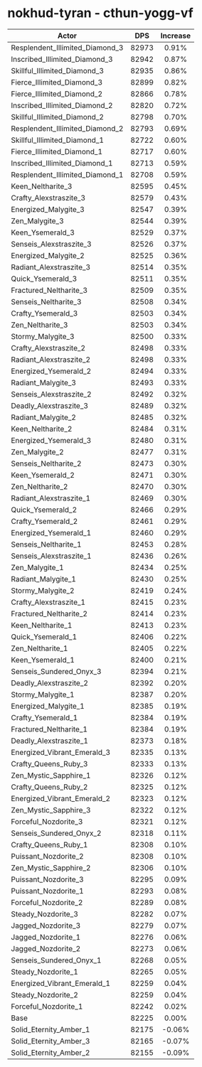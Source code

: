 # nokhud-tyran - cthun-yogg-vf
| Actor | DPS | Increase |
|---|:---:|:---:|
|Resplendent_Illimited_Diamond_3|82973|0.91%|
|Inscribed_Illimited_Diamond_3|82942|0.87%|
|Skillful_Illimited_Diamond_3|82935|0.86%|
|Fierce_Illimited_Diamond_3|82899|0.82%|
|Fierce_Illimited_Diamond_2|82866|0.78%|
|Inscribed_Illimited_Diamond_2|82820|0.72%|
|Skillful_Illimited_Diamond_2|82798|0.70%|
|Resplendent_Illimited_Diamond_2|82793|0.69%|
|Skillful_Illimited_Diamond_1|82722|0.60%|
|Fierce_Illimited_Diamond_1|82717|0.60%|
|Inscribed_Illimited_Diamond_1|82713|0.59%|
|Resplendent_Illimited_Diamond_1|82708|0.59%|
|Keen_Neltharite_3|82595|0.45%|
|Crafty_Alexstraszite_3|82579|0.43%|
|Energized_Malygite_3|82547|0.39%|
|Zen_Malygite_3|82544|0.39%|
|Keen_Ysemerald_3|82529|0.37%|
|Senseis_Alexstraszite_3|82526|0.37%|
|Energized_Malygite_2|82525|0.36%|
|Radiant_Alexstraszite_3|82514|0.35%|
|Quick_Ysemerald_3|82511|0.35%|
|Fractured_Neltharite_3|82509|0.35%|
|Senseis_Neltharite_3|82508|0.34%|
|Crafty_Ysemerald_3|82503|0.34%|
|Zen_Neltharite_3|82503|0.34%|
|Stormy_Malygite_3|82500|0.33%|
|Crafty_Alexstraszite_2|82498|0.33%|
|Radiant_Alexstraszite_2|82498|0.33%|
|Energized_Ysemerald_2|82494|0.33%|
|Radiant_Malygite_3|82493|0.33%|
|Senseis_Alexstraszite_2|82492|0.32%|
|Deadly_Alexstraszite_3|82489|0.32%|
|Radiant_Malygite_2|82485|0.32%|
|Keen_Neltharite_2|82484|0.31%|
|Energized_Ysemerald_3|82480|0.31%|
|Zen_Malygite_2|82477|0.31%|
|Senseis_Neltharite_2|82473|0.30%|
|Keen_Ysemerald_2|82471|0.30%|
|Zen_Neltharite_2|82470|0.30%|
|Radiant_Alexstraszite_1|82469|0.30%|
|Quick_Ysemerald_2|82466|0.29%|
|Crafty_Ysemerald_2|82461|0.29%|
|Energized_Ysemerald_1|82460|0.29%|
|Senseis_Neltharite_1|82453|0.28%|
|Senseis_Alexstraszite_1|82436|0.26%|
|Zen_Malygite_1|82434|0.25%|
|Radiant_Malygite_1|82430|0.25%|
|Stormy_Malygite_2|82419|0.24%|
|Crafty_Alexstraszite_1|82415|0.23%|
|Fractured_Neltharite_2|82414|0.23%|
|Keen_Neltharite_1|82413|0.23%|
|Quick_Ysemerald_1|82406|0.22%|
|Zen_Neltharite_1|82405|0.22%|
|Keen_Ysemerald_1|82400|0.21%|
|Senseis_Sundered_Onyx_3|82394|0.21%|
|Deadly_Alexstraszite_2|82392|0.20%|
|Stormy_Malygite_1|82387|0.20%|
|Energized_Malygite_1|82385|0.19%|
|Crafty_Ysemerald_1|82384|0.19%|
|Fractured_Neltharite_1|82384|0.19%|
|Deadly_Alexstraszite_1|82373|0.18%|
|Energized_Vibrant_Emerald_3|82335|0.13%|
|Crafty_Queens_Ruby_3|82333|0.13%|
|Zen_Mystic_Sapphire_1|82326|0.12%|
|Crafty_Queens_Ruby_2|82325|0.12%|
|Energized_Vibrant_Emerald_2|82323|0.12%|
|Zen_Mystic_Sapphire_3|82322|0.12%|
|Forceful_Nozdorite_3|82321|0.12%|
|Senseis_Sundered_Onyx_2|82318|0.11%|
|Crafty_Queens_Ruby_1|82308|0.10%|
|Puissant_Nozdorite_2|82308|0.10%|
|Zen_Mystic_Sapphire_2|82306|0.10%|
|Puissant_Nozdorite_3|82295|0.09%|
|Puissant_Nozdorite_1|82293|0.08%|
|Forceful_Nozdorite_2|82289|0.08%|
|Steady_Nozdorite_3|82282|0.07%|
|Jagged_Nozdorite_3|82279|0.07%|
|Jagged_Nozdorite_1|82276|0.06%|
|Jagged_Nozdorite_2|82273|0.06%|
|Senseis_Sundered_Onyx_1|82268|0.05%|
|Steady_Nozdorite_1|82265|0.05%|
|Energized_Vibrant_Emerald_1|82259|0.04%|
|Steady_Nozdorite_2|82259|0.04%|
|Forceful_Nozdorite_1|82242|0.02%|
|Base|82225|0.00%|
|Solid_Eternity_Amber_1|82175|-0.06%|
|Solid_Eternity_Amber_3|82165|-0.07%|
|Solid_Eternity_Amber_2|82155|-0.09%|
